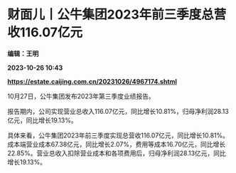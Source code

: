 # 财面儿丨公牛集团2023年前三季度总营收116.07亿元
**编辑：王明**

**2023-10-26 10:43**

**https://estate.caijing.com.cn/20231026/4967174.shtml**

10月27日，公牛集团发布2023年第三季度业绩报告。

报告期内，公司实现营业总收入116.07亿元，同比增长10.81%，归母净利润28.13亿元，同比增长19.13%。

具体来看，公牛集团2023年前三季度实现总营收116.07亿元，同比增长10.81%。成本端营业成本67.38亿元，同比增长2.07%，费用等成本16.70亿元，同比增长22.85%。营业总收入扣除营业成本和各项费用后，归母净利润28.13亿元，同比增长19.13%。
